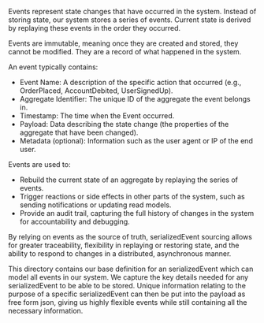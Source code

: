 Events represent state changes that have occurred in the system. 
Instead of storing state, our system stores a series of events.
Current state is derived by replaying these events in the order they occurred.

Events are immutable, meaning once they are created and stored, they cannot be modified. 
They are a record of what happened in the system.

An event typically contains:

* Event Name: A description of the specific action that occurred (e.g., OrderPlaced, AccountDebited, UserSignedUp).
* Aggregate Identifier: The unique ID of the aggregate the event belongs in.
* Timestamp: The time when the Event occurred.
* Payload: Data describing the state change (the properties of the aggregate that have been changed).
* Metadata (optional): Information such as the user agent or IP of the end user.

Events are used to:

* Rebuild the current state of an aggregate by replaying the series of events.
* Trigger reactions or side effects in other parts of the system, such as sending notifications or updating read models.
* Provide an audit trail, capturing the full history of changes in the system for accountability and debugging.

By relying on events as the source of truth, serializedEvent sourcing allows for greater traceability, flexibility in replaying or 
restoring state, and the ability to respond to changes in a distributed, asynchronous manner.

This directory contains our base definition for an serializedEvent which can model all events in our system. We capture the key 
details needed for any serializedEvent to be able to be stored. Unique information relating to the purpose of a specific serializedEvent can
then be put into the payload as free form json, giving us highly flexible events while still containing all the necessary
information.